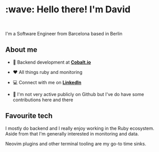 <h1 align="left" id="macropower-title">:wave: Hello there! I'm David</h1>

<br />

I'm a Software Engineer from Barcelona based in Berlin

## About me

- 💼 Backend development at **[Cobalt.io]**

- ❤️  All things ruby and monitoring

- 💻 Connect with me on **[LinkedIn]**

- 💬 I'm not very active publicly on Github but I've do have some contributions here and there

## Favourite tech

I mostly do backend and I really enjoy working in the Ruby ecosystem.
Aside from that I'm generally interested in monitoring and data.

Neovim plugins and other terminal tooling are my go-to time sinks.


<!-- links -->

[linkedin]: https://www.linkedin.com/david-garcia-mora "David LinkedIn"
[Cobalt.io]: https://www.cobalt.io
